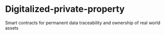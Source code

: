 # Digitalized-private-property
Smart contracts for permanent data traceability and ownership of real world assets
